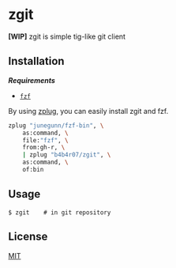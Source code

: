 # zgit

**[WIP]** zgit is simple tig-like git client

## Installation

***Requirements***

- [`fzf`](https://github.com/junegunn/fzf)

By using [zplug](https://github.com/b4b4r07/zplug), you can easily install zgit and fzf.

```zsh
zplug "junegunn/fzf-bin", \
    as:command, \
    file:"fzf", \
    from:gh-r, \
    | zplug "b4b4r07/zgit", \
    as:command, \
    of:bin
```

## Usage

```console
$ zgit    # in git repository
```

## License

[MIT](http://b4b4r07.mit-license.org)